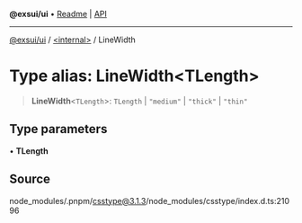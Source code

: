 **@exsui/ui** • [Readme](../../README.md) \| [API](../../globals.md)

***

[@exsui/ui](../../README.md) / [\<internal\>](../README.md) / LineWidth

# Type alias: LineWidth\<TLength\>

> **LineWidth**\<`TLength`\>: `TLength` \| `"medium"` \| `"thick"` \| `"thin"`

## Type parameters

• **TLength**

## Source

node\_modules/.pnpm/csstype@3.1.3/node\_modules/csstype/index.d.ts:21096
